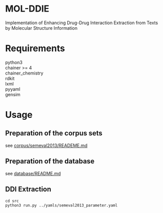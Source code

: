 # MOL-DDIE
Implementation of Enhancing Drug-Drug Interaction Extraction from Texts by Molecular Structure Information

# Requirements
python3  
chainer >= 4  
chainer_chemistry  
rdkit  
lxml  
pyyaml  
gensim  


# Usage
## Preparation of the corpus sets
see [corpus/semeval2013/READEME.md](corpus/semeval2013/README.md)

## Preparation of the database
see [database/README.md](database/README.md)

## DDI Extraction
```
cd src
python3 run.py ../yamls/semeval2013_parameter.yaml
```
